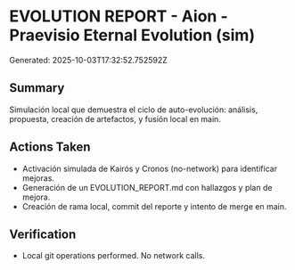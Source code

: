 # EVOLUTION REPORT - Aion - Praevisio Eternal Evolution (sim)
Generated: 2025-10-03T17:32:52.752592Z
## Summary
Simulación local que demuestra el ciclo de auto-evolución: análisis, propuesta, creación de artefactos, y fusión local en main.
## Actions Taken
- Activación simulada de Kairós y Cronos (no-network) para identificar mejoras.
- Generación de un EVOLUTION_REPORT.md con hallazgos y plan de mejora.
- Creación de rama local, commit del reporte y intento de merge en main.

## Verification
- Local git operations performed. No network calls.

